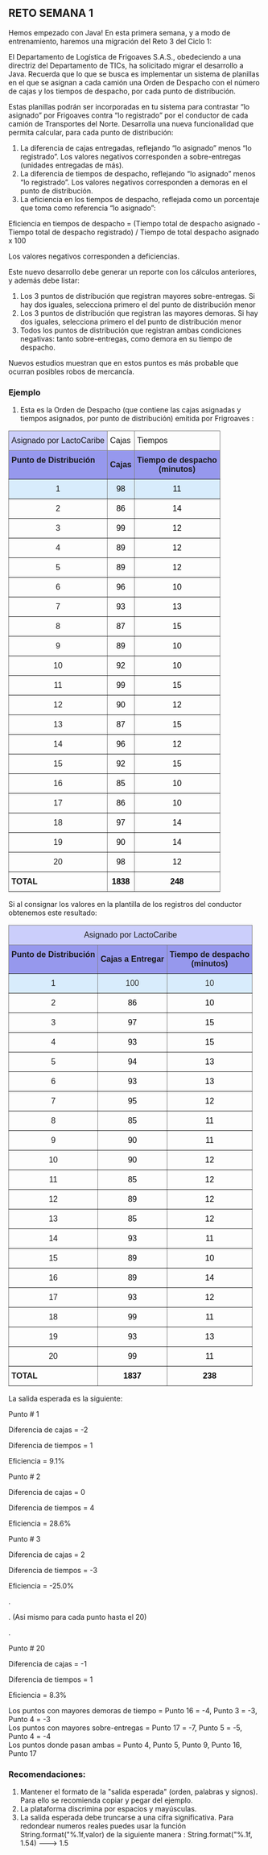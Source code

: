 
## RETO SEMANA 1 

Hemos empezado con Java! En esta primera semana, y a modo de entrenamiento, haremos una migración del Reto 3 del Ciclo 1:

El Departamento de Logística de Frigoaves S.A.S., obedeciendo a una directriz del Departamento de TICs, ha solicitado migrar el desarrollo a Java. Recuerda que lo que se busca es implementar un sistema de planillas en el que se asignan a cada camión una Orden de Despacho con el número de cajas y los tiempos de despacho, por cada punto de distribución. 

Estas planillas podrán ser incorporadas en tu sistema para contrastar “lo asignado” por Frigoaves contra “lo registrado” por el conductor de cada camión de Transportes del Norte. Desarrolla una nueva funcionalidad que  permita calcular, para cada punto de distribución:
1. La diferencia de cajas entregadas, reflejando “lo asignado” menos “lo registrado”. Los valores negativos corresponden a sobre-entregas (unidades entregadas de más).
2. La diferencia de tiempos de despacho, reflejando “lo asignado” menos “lo registrado”. Los valores negativos corresponden a demoras en el punto de distribución.
3. La eficiencia en los tiempos de despacho, reflejada como un porcentaje que toma como referencia  “lo asignado”: 

Eficiencia en tiempos de despacho = (Tiempo total de despacho asignado - Tiempo total de despacho registrado) / Tiempo de total despacho asignado x 100

Los valores negativos corresponden a deficiencias.

Este nuevo desarrollo debe generar un reporte con los cálculos anteriores, y además debe listar:

1. Los 3 puntos de distribución que registran mayores sobre-entregas. Si hay dos iguales, selecciona primero el del punto de distribución menor 
2. Los 3 puntos de distribución que registran las mayores demoras. Si hay dos iguales, selecciona primero el del punto de distribución menor 
3. Todos los puntos de distribución que registran ambas condiciones negativas: tanto sobre-entregas, como demora en su tiempo de despacho.

Nuevos estudios muestran que en estos puntos es más probable que ocurran posibles robos de mercancía.


### Ejemplo 

1. Esta es la Orden de Despacho (que contiene las cajas asignadas y tiempos asignados, por punto de distribución) emitida por Frigroaves :

<style type="text/css">
.tg  {border-collapse:collapse;border-spacing:0;}
.tg td{border-color:black;border-style:solid;border-width:1px;font-family:Arial, sans-serif;font-size:14px;
  overflow:hidden;padding:10px 5px;word-break:normal;}
.tg th{border-color:black;border-style:solid;border-width:1px;font-family:Arial, sans-serif;font-size:14px;
  font-weight:normal;overflow:hidden;padding:10px 5px;word-break:normal;}
.tg .tg-cey4{border-color:inherit;font-size:16px;text-align:left;vertical-align:top}
.tg .tg-g25u{background-color:#cbcefb;border-color:inherit;font-size:16px;text-align:center;vertical-align:top}
.tg .tg-udtg{border-color:inherit;color:#000000;font-size:16px;text-align:center;vertical-align:bottom}
.tg .tg-pwu9{background-color:#9698ed;border-color:inherit;font-size:16px;font-weight:bold;text-align:center;vertical-align:middle}
.tg .tg-v837{background-color:#9698ed;border-color:inherit;font-size:16px;font-weight:bold;text-align:left;vertical-align:top}
.tg .tg-gtoc{background-color:rgba(66, 165, 245, 0.2);border-color:inherit;font-size:16px;text-align:center;vertical-align:bottom}
.tg .tg-2734{background-color:rgba(66, 165, 245, 0.2);border-color:inherit;color:#000000;font-size:16px;text-align:center;
  vertical-align:bottom}
.tg .tg-rgq0{border-color:inherit;font-size:16px;text-align:center;vertical-align:bottom}
.tg .tg-3mfb{border-color:inherit;font-size:16px;font-weight:bold;text-align:left;vertical-align:bottom}
.tg .tg-yxgd{border-color:inherit;color:#000000;font-size:16px;font-weight:bold;text-align:center;vertical-align:bottom}
</style>
<table class="tg">
<thead>
  <tr>
    <th class="tg-g25u">Asignado por LactoCaribe</th>
    <th class="tg-cey4">Cajas</th>
    <th class="tg-cey4">Tiempos</th>
  </tr>
</thead>
<tbody>
  <tr>
    <td class="tg-v837">Punto de Distribución</td>
    <td class="tg-pwu9">Cajas</td>
    <td class="tg-pwu9">Tiempo de   despacho<br>     (minutos)</td>
  </tr>
  <tr>
    <td class="tg-gtoc">1</td>
    <td class="tg-2734">98</td>
    <td class="tg-2734">11</td>
  </tr>
  <tr>
    <td class="tg-rgq0">2</td>
    <td class="tg-udtg">86</td>
    <td class="tg-udtg">14</td>
  </tr>
  <tr>
    <td class="tg-rgq0">3</td>
    <td class="tg-udtg">99</td>
    <td class="tg-udtg">12</td>
  </tr>
  <tr>
    <td class="tg-rgq0">4</td>
    <td class="tg-udtg">89</td>
    <td class="tg-udtg">12</td>
  </tr>
  <tr>
    <td class="tg-rgq0">5</td>
    <td class="tg-udtg">89</td>
    <td class="tg-udtg">12</td>
  </tr>
  <tr>
    <td class="tg-rgq0">6</td>
    <td class="tg-udtg">96</td>
    <td class="tg-udtg">10</td>
  </tr>
  <tr>
    <td class="tg-rgq0">7</td>
    <td class="tg-udtg">93</td>
    <td class="tg-udtg">13</td>
  </tr>
  <tr>
    <td class="tg-rgq0">8</td>
    <td class="tg-udtg">87</td>
    <td class="tg-udtg">15</td>
  </tr>
  <tr>
    <td class="tg-rgq0">9</td>
    <td class="tg-udtg">89</td>
    <td class="tg-udtg">10</td>
  </tr>
  <tr>
    <td class="tg-rgq0">10</td>
    <td class="tg-udtg">92</td>
    <td class="tg-udtg">10</td>
  </tr>
  <tr>
    <td class="tg-rgq0">11</td>
    <td class="tg-udtg">99</td>
    <td class="tg-udtg">15</td>
  </tr>
  <tr>
    <td class="tg-rgq0">12</td>
    <td class="tg-udtg">90</td>
    <td class="tg-udtg">12</td>
  </tr>
  <tr>
    <td class="tg-rgq0">13</td>
    <td class="tg-udtg">87</td>
    <td class="tg-udtg">15</td>
  </tr>
  <tr>
    <td class="tg-rgq0">14</td>
    <td class="tg-udtg">96</td>
    <td class="tg-udtg">12</td>
  </tr>
  <tr>
    <td class="tg-rgq0">15</td>
    <td class="tg-udtg">92</td>
    <td class="tg-udtg">15</td>
  </tr>
  <tr>
    <td class="tg-rgq0">16</td>
    <td class="tg-udtg">85</td>
    <td class="tg-udtg">10</td>
  </tr>
  <tr>
    <td class="tg-rgq0">17</td>
    <td class="tg-udtg">86</td>
    <td class="tg-udtg">10</td>
  </tr>
  <tr>
    <td class="tg-rgq0">18</td>
    <td class="tg-udtg">97</td>
    <td class="tg-udtg">14</td>
  </tr>
  <tr>
    <td class="tg-rgq0">19</td>
    <td class="tg-udtg">90</td>
    <td class="tg-udtg">14</td>
  </tr>
  <tr>
    <td class="tg-rgq0">20</td>
    <td class="tg-udtg">98</td>
    <td class="tg-udtg">12</td>
  </tr>
  <tr>
    <td class="tg-3mfb">TOTAL</td>
    <td class="tg-yxgd">1838</td>
    <td class="tg-yxgd">248</td>
  </tr>
</tbody>
</table>
Si al consignar los valores en la plantilla de los registros del conductor obtenemos este resultado:

<style type="text/css">
.tg  {border-collapse:collapse;border-spacing:0;}
.tg td{border-color:black;border-style:solid;border-width:1px;font-family:Arial, sans-serif;font-size:14px;
  overflow:hidden;padding:10px 5px;word-break:normal;}
.tg th{border-color:black;border-style:solid;border-width:1px;font-family:Arial, sans-serif;font-size:14px;
  font-weight:normal;overflow:hidden;padding:10px 5px;word-break:normal;}
.tg .tg-g25u{background-color:#cbcefb;border-color:inherit;font-size:16px;text-align:center;vertical-align:top}
.tg .tg-udtg{border-color:inherit;color:#000000;font-size:16px;text-align:center;vertical-align:bottom}
.tg .tg-pwu9{background-color:#9698ed;border-color:inherit;font-size:16px;font-weight:bold;text-align:center;vertical-align:middle}
.tg .tg-v837{background-color:#9698ed;border-color:inherit;font-size:16px;font-weight:bold;text-align:left;vertical-align:top}
.tg .tg-gtoc{background-color:rgba(66, 165, 245, 0.2);border-color:inherit;font-size:16px;text-align:center;vertical-align:bottom}
.tg .tg-laps{background-color:rgba(66, 165, 245, 0.2);border-color:inherit;color:#333333;font-size:16px;text-align:center;
  vertical-align:bottom}
.tg .tg-rgq0{border-color:inherit;font-size:16px;text-align:center;vertical-align:bottom}
.tg .tg-3mfb{border-color:inherit;font-size:16px;font-weight:bold;text-align:left;vertical-align:bottom}
.tg .tg-yxgd{border-color:inherit;color:#000000;font-size:16px;font-weight:bold;text-align:center;vertical-align:bottom}
</style>
<table class="tg">
<thead>
  <tr>
    <th class="tg-g25u" colspan="3">Asignado por LactoCaribe</th>
  </tr>
</thead>
<tbody>
  <tr>
    <td class="tg-v837">Punto de Distribución</td>
    <td class="tg-pwu9">Cajas a Entregar</td>
    <td class="tg-pwu9">Tiempo de   despacho<br>     (minutos)</td>
  </tr>
  <tr>
    <td class="tg-gtoc">1</td>
    <td class="tg-laps">100</td>
    <td class="tg-laps">10</td>
  </tr>
  <tr>
    <td class="tg-rgq0">2</td>
    <td class="tg-udtg">86</td>
    <td class="tg-udtg">10</td>
  </tr>
  <tr>
    <td class="tg-rgq0">3</td>
    <td class="tg-udtg">97</td>
    <td class="tg-udtg">15</td>
  </tr>
  <tr>
    <td class="tg-rgq0">4</td>
    <td class="tg-udtg">93</td>
    <td class="tg-udtg">15</td>
  </tr>
  <tr>
    <td class="tg-rgq0">5</td>
    <td class="tg-udtg">94</td>
    <td class="tg-udtg">13</td>
  </tr>
  <tr>
    <td class="tg-rgq0">6</td>
    <td class="tg-udtg">93</td>
    <td class="tg-udtg">13</td>
  </tr>
  <tr>
    <td class="tg-rgq0">7</td>
    <td class="tg-udtg">95</td>
    <td class="tg-udtg">12</td>
  </tr>
  <tr>
    <td class="tg-rgq0">8</td>
    <td class="tg-udtg">85</td>
    <td class="tg-udtg">11</td>
  </tr>
  <tr>
    <td class="tg-rgq0">9</td>
    <td class="tg-udtg">90</td>
    <td class="tg-udtg">11</td>
  </tr>
  <tr>
    <td class="tg-rgq0">10</td>
    <td class="tg-udtg">90</td>
    <td class="tg-udtg">12</td>
  </tr>
  <tr>
    <td class="tg-rgq0">11</td>
    <td class="tg-udtg">85</td>
    <td class="tg-udtg">12</td>
  </tr>
  <tr>
    <td class="tg-rgq0">12</td>
    <td class="tg-udtg">89</td>
    <td class="tg-udtg">12</td>
  </tr>
  <tr>
    <td class="tg-rgq0">13</td>
    <td class="tg-udtg">85</td>
    <td class="tg-udtg">12</td>
  </tr>
  <tr>
    <td class="tg-rgq0">14</td>
    <td class="tg-udtg">93</td>
    <td class="tg-udtg">11</td>
  </tr>
  <tr>
    <td class="tg-rgq0">15</td>
    <td class="tg-udtg">89</td>
    <td class="tg-udtg">10</td>
  </tr>
  <tr>
    <td class="tg-rgq0">16</td>
    <td class="tg-udtg">89</td>
    <td class="tg-udtg">14</td>
  </tr>
  <tr>
    <td class="tg-rgq0">17</td>
    <td class="tg-udtg">93</td>
    <td class="tg-udtg">12</td>
  </tr>
  <tr>
    <td class="tg-rgq0">18</td>
    <td class="tg-udtg">99</td>
    <td class="tg-udtg">11</td>
  </tr>
  <tr>
    <td class="tg-rgq0">19</td>
    <td class="tg-udtg">93</td>
    <td class="tg-udtg">13</td>
  </tr>
  <tr>
    <td class="tg-rgq0">20</td>
    <td class="tg-udtg">99</td>
    <td class="tg-udtg">11</td>
  </tr>
  <tr>
    <td class="tg-3mfb">TOTAL</td>
    <td class="tg-yxgd">1837</td>
    <td class="tg-yxgd">238</td>
  </tr>
</tbody>
</table>

La salida esperada es la siguiente:

Punto # 1

<p>Diferencia de cajas =  -2</p>
<p>Diferencia de tiempos = 1</p>
<p>Eficiencia = 9.1%</p>

<p>Punto # 2</p>

<p>Diferencia de cajas =  0</p>
<p>Diferencia de tiempos = 4</p>
<p>Eficiencia = 28.6%</p>

<p>Punto # 3</p>

<p>Diferencia de cajas =  2</p>
<p>Diferencia de tiempos = -3</p>
<p>Eficiencia = -25.0%</p>

<p>.</p>
<p>. (Asi mismo para cada punto hasta el 20)</p>
<p>.</p>

<p>Punto # 20</p>

<p>Diferencia de cajas =  -1</p>
<p>Diferencia de tiempos = 1</p>
<p>Eficiencia = 8.3%</p>


Los puntos con mayores demoras de tiempo = Punto 16 = -4, Punto 3 = -3, Punto 4 = -3 <br>
Los puntos con mayores sobre-entregas = Punto 17 = -7, Punto 5 = -5, Punto 4 = -4 <br>
Los puntos donde pasan ambas = Punto 4, Punto 5, Punto 9, Punto 16, Punto 17 <br>

### Recomendaciones:

1. Mantener el formato de la "salida esperada" (orden, palabras y signos). Para ello se recomienda copiar y pegar del ejemplo. 
2. La plataforma discrimina por espacios y mayúsculas.
3. La salida esperada debe truncarse a una cifra significativa. Para redondear numeros reales puedes usar la función String.format("%.1f,valor) de la siguiente manera :
     String.format("%.1f, 1.54) --->   1.5